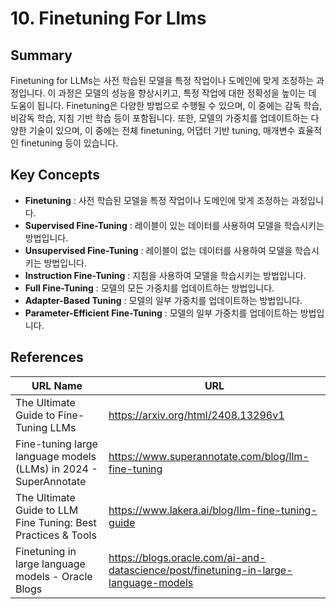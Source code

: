 # 10. Finetuning For Llms

## Summary
Finetuning for LLMs는 사전 학습된 모델을 특정 작업이나 도메인에 맞게 조정하는 과정입니다. 이 과정은 모델의 성능을 향상시키고, 특정 작업에 대한 정확성을 높이는 데 도움이 됩니다. Finetuning은 다양한 방법으로 수행될 수 있으며, 이 중에는 감독 학습, 비감독 학습, 지침 기반 학습 등이 포함됩니다. 또한, 모델의 가중치를 업데이트하는 다양한 기술이 있으며, 이 중에는 전체 finetuning, 어댑터 기반 tuning, 매개변수 효율적인 finetuning 등이 있습니다.

## Key Concepts
- **Finetuning** : 사전 학습된 모델을 특정 작업이나 도메인에 맞게 조정하는 과정입니다.
- **Supervised Fine-Tuning** : 레이블이 있는 데이터를 사용하여 모델을 학습시키는 방법입니다.
- **Unsupervised Fine-Tuning** : 레이블이 없는 데이터를 사용하여 모델을 학습시키는 방법입니다.
- **Instruction Fine-Tuning** : 지침을 사용하여 모델을 학습시키는 방법입니다.
- **Full Fine-Tuning** : 모델의 모든 가중치를 업데이트하는 방법입니다.
- **Adapter-Based Tuning** : 모델의 일부 가중치를 업데이트하는 방법입니다.
- **Parameter-Efficient Fine-Tuning** : 모델의 일부 가중치를 업데이트하는 방법입니다.

## References
|URL Name|URL|
|---|---|
| The Ultimate Guide to Fine-Tuning LLMs|https://arxiv.org/html/2408.13296v1|
| Fine-tuning large language models (LLMs) in 2024 - SuperAnnotate|https://www.superannotate.com/blog/llm-fine-tuning|
| The Ultimate Guide to LLM Fine Tuning: Best Practices & Tools|https://www.lakera.ai/blog/llm-fine-tuning-guide|
| Finetuning in large language models - Oracle Blogs|https://blogs.oracle.com/ai-and-datascience/post/finetuning-in-large-language-models|